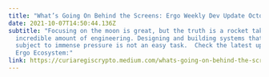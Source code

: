 ```yaml
---
title: "What’s Going On Behind the Screens: Ergo Weekly Dev Update October 6th"
date: 2021-10-07T14:50:44.136Z
subtitle: "Focusing on the moon is great, but the truth is a rocket takes an
  incredible amount of engineering. Designing and building systems that are
  subject to immense pressure is not an easy task.  Check the latest updates on
  Ergo Ecosystem:"
link: https://curiaregiscrypto.medium.com/whats-going-on-behind-the-screens-ergo-weekly-dev-update-october-6th-b17b199ff142
---
```

